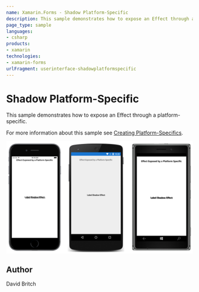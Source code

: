 ```yaml
---
name: Xamarin.Forms - Shadow Platform-Specific
description: This sample demonstrates how to expose an Effect through a platform-specific.
page_type: sample
languages:
- csharp
products:
- xamarin
technologies:
- xamarin-forms
urlFragment: userinterface-shadowplatformspecific
---
```

# Shadow Platform-Specific

This sample demonstrates how to expose an Effect through a platform-specific.

For more information about this sample see [Creating Platform-Specifics](https://developer.xamarin.com/guides/xamarin-forms/user-interface/platform-specifics/creating/).

![Shadow Platform-Specific application screenshot](Screenshots/01All.png "Shadow Platform-Specific application screenshot")

## Author

David Britch
